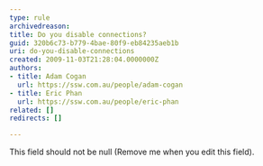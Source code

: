 ```yaml
---
type: rule
archivedreason: 
title: Do you disable connections?
guid: 320b6c73-b779-4bae-80f9-eb84235aeb1b
uri: do-you-disable-connections
created: 2009-11-03T21:28:04.0000000Z
authors:
- title: Adam Cogan
  url: https://ssw.com.au/people/adam-cogan
- title: Eric Phan
  url: https://ssw.com.au/people/eric-phan
related: []
redirects: []

---
```



This field should not be null (Remove me when you edit this field).
<br><excerpt class='endintro'></excerpt><br>



